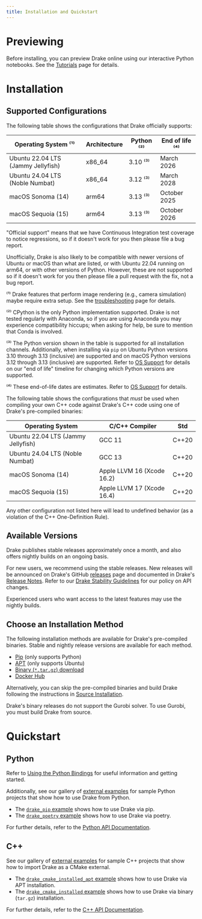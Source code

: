 ```yaml
---
title: Installation and Quickstart
---
```


# Previewing

Before installing, you can preview Drake online using our interactive Python
notebooks. See the [Tutorials](/index.html#tutorials) page for details.

# Installation

## Supported Configurations

<!-- The macOS python version below should match what's listed in both the root
CMakeLists.txt and tools/workspace/python/repository.bzl. When any Python
version changes, also be sure to grep the full body of documentation to find
any other citations to it (e.g., in PYTHONPATH). -->

The following table shows the configurations that Drake
officially supports:

| Operating System ⁽¹⁾               | Architecture | Python ⁽²⁾ | End of life ⁽⁴⁾ |
|------------------------------------|--------------|------------|-----------------|
| Ubuntu 22.04 LTS (Jammy Jellyfish) | x86_64       | 3.10 ⁽³⁾   | March 2026      |
| Ubuntu 24.04 LTS (Noble Numbat)    | x86_64       | 3.12 ⁽³⁾   | March 2028      |
| macOS Sonoma (14)                  | arm64        | 3.13 ⁽³⁾   | October 2025    |
| macOS Sequoia (15)                 | arm64        | 3.13 ⁽³⁾   | October 2026    |

"Official support" means that we have Continuous Integration test coverage to
notice regressions, so if it doesn't work for you then please file a bug report.

Unofficially, Drake is also likely to be compatible with newer versions of
Ubuntu or macOS than what are listed, or with Ubuntu 22.04 running on arm64, or
with other versions of Python. However, these are not supported so if it doesn't
work for you then please file a pull request with the fix, not a bug report.

⁽¹⁾ Drake features that perform image rendering (e.g., camera simulation)
maybe require extra setup. See the
[troubleshooting](/troubleshooting.html#gl-init) page for details.

⁽²⁾ CPython is the only Python implementation supported.
Drake is not tested regularly with Anaconda, so if you are using Anaconda you
may experience compatibility hiccups; when asking for help, be sure to mention
that Conda is involved.

⁽³⁾ The Python version shown in the table is supported for all installation
channels. Additionally, when installing via ``pip``
on Ubuntu Python versions 3.10 through 3.13 (inclusive) are supported and
on macOS Python versions 3.12 through 3.13 (inclusive) are supported.
Refer to [OS Support](/stable.html#os-support) for details on our "end of life"
timeline for changing which Python versions are supported.

⁽⁴⁾ These end-of-life dates are estimates.
Refer to [OS Support](/stable.html#os-support) for details.

The following table shows the configurations that *must* be used when
compiling your own C++ code against Drake's C++ code using one of
Drake's pre-compiled binaries:

| Operating System                   | C/C++ Compiler             | Std   |
|------------------------------------|----------------------------|-------|
| Ubuntu 22.04 LTS (Jammy Jellyfish) | GCC 11                     | C++20 |
| Ubuntu 24.04 LTS (Noble Numbat)    | GCC 13                     | C++20 |
| macOS Sonoma (14)                  | Apple LLVM 16 (Xcode 16.2) | C++20 |
| macOS Sequoia (15)                 | Apple LLVM 17 (Xcode 16.4) | C++20 |

Any other configuration not listed here will lead to undefined behavior
(as a violation of the C++ One-Definition Rule).

## Available Versions

Drake publishes stable releases approximately once a month, and also
offers nightly builds on an ongoing basis.

For new users, we recommend using the stable releases.  New releases
will be announced on Drake's GitHub
[releases](https://github.com/RobotLocomotion/drake/releases) page and
documented in Drake's [Release Notes](/release_notes/release_notes.html).
Refer to our [Drake Stability Guidelines](/stable.html) for our policy
on API changes.

Experienced users who want access to the latest features may use the
nightly builds.

## Choose an Installation Method

The following installation methods are available for Drake's
pre-compiled binaries.
Stable and nightly release versions are available for each method.

* [Pip](/pip.html) (only supports Python)
* [APT](/apt.html) (only supports Ubuntu)
* [Binary (`*.tar.gz`) download](/from_binary.html)
* [Docker Hub](/docker.html)

Alternatively, you can skip the pre-compiled binaries and build Drake
following the instructions in [Source Installation](/from_source.html).

<div class="note" markdown="1">
Drake's binary releases do not support the Gurobi solver.
To use Gurobi, you must build Drake from source.
</div>

# Quickstart

## Python

Refer to [Using the Python Bindings](/python_bindings.html#using-the-python-bindings)
for useful information and getting started.

Additionally, see our gallery of
[external examples](https://github.com/RobotLocomotion/drake-external-examples)
for sample Python projects that show how to use Drake from Python.

* The [`drake_pip` example](https://github.com/RobotLocomotion/drake-external-examples/tree/main/drake_pip)
shows how to use Drake via pip.
* The [`drake_poetry` example](https://github.com/RobotLocomotion/drake-external-examples/tree/main/drake_poetry)
shows how to use Drake via poetry.

For further details, refer to the
[Python API Documentation](/pydrake/index.html).

## C++

See our gallery of
[external examples](https://github.com/RobotLocomotion/drake-external-examples)
for sample C++ projects that show how to import Drake as a CMake external.

* The [`drake_cmake_installed_apt` example](https://github.com/RobotLocomotion/drake-external-examples/tree/main/drake_cmake_installed_apt)
shows how to use Drake via APT installation.
* The [`drake_cmake_installed` example](https://github.com/RobotLocomotion/drake-external-examples/tree/main/drake_cmake_installed)
shows how to use Drake via binary (`tar.gz`) installation.

For further details, refer to the
[C++ API Documentation](/doxygen_cxx/index.html).
